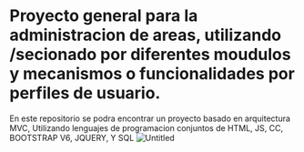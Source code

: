 # Proyecto general para la administracion de areas, utilizando /secionado por diferentes moudulos y mecanismos o funcionalidades por perfiles de usuario. 
En este repositorio se podra encontrar un proyecto basado en arquitectura MVC, Utilizando lenguajes de programacion conjuntos de HTML, JS, CC, BOOTSTRAP V6, JQUERY, Y SQL
![Untitled](https://github.com/user-attachments/assets/f33bab88-03fe-47fe-85f2-a519618a4f1c)
